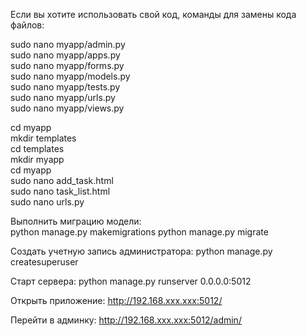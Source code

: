 Если вы хотите использовать свой код, команды для замены кода файлов:

sudo nano myapp/admin.py  
sudo nano myapp/apps.py  
sudo nano myapp/forms.py  
sudo nano myapp/models.py  
sudo nano myapp/tests.py  
sudo nano myapp/urls.py  
sudo nano myapp/views.py  

cd myapp  
mkdir templates  
cd templates  
mkdir myapp  
cd myapp  
sudo nano add_task.html  
sudo nano task_list.html  
sudo nano urls.py  

Выполнить миграцию модели:  
python manage.py makemigrations
python manage.py migrate

Создать учетную запись администратора:
python manage.py createsuperuser

Старт сервера:
python manage.py runserver 0.0.0.0:5012

Открыть приложение:
http://192.168.ххх.ххх:5012/

Перейти в админку:
http://192.168.ххх.ххх:5012/admin/





